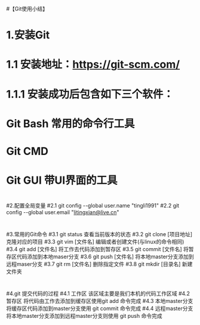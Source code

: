 #【Git使用小结】
# 1.安装Git
# 1.1 安装地址：https://git-scm.com/
# 1.1.1 安装成功后包含如下三个软件：
#       Git Bash   常用的命令行工具
#       Git CMD
#    	Git GUI    带UI界面的工具
#
#2.配置全局变量
#2.1 git config --global user.name "tingli1991"
#2.2 git config --global user.email "litingxian@live.cn"
#
#3.常用的Git命令
#3.1 git status              查看当前版本的状态
#3.2 git clone [项目地址]    克隆对应的项目
#3.3 git vim [文件名]        编辑或者创建文件(与linux的命令相同)
#3.4 git add [文件名]        将工作去代码添加到暂存区
#3.5 git commit [文件名]     将暂存区代码添加到本地maser分支
#3.6 git push [文件名]       将本地master分支添加到远程maser分支
#3.7 git rm [文件名]         删除指定文件
#3.8 git mkdir [目录名]      新建文件夹
#
#4.git 提交代码的过程
#4.1 工作区             该区域主要是我们本机的代码工作区域
#4.2 暂存区             将代码由工作去添加到缓存区使用git add 命令完成
#4.3 本地master分支     将缓存区代码添加到master分支使用 git commit 命令完成
#4.4 远程master分支     将本地master分支添加到远程master分支则使用 git push 命令完成